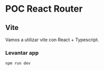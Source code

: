 # POC React Router

## Vite

Vamos a utilizar vite con React + Typescript.

### Levantar app

```bash
npm run dev
```
